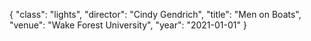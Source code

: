 {
  "class": "lights",
  "director": "Cindy Gendrich",
  "title": "Men on Boats",
  "venue": "Wake Forest University",
  "year": "2021-01-01"
}